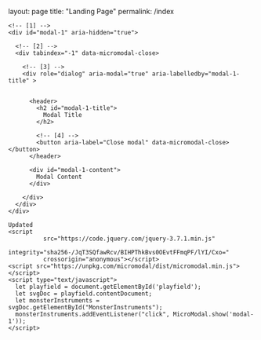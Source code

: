 layout: page
title: "Landing Page"
permalink: /index

<html>
  <head></head>
  <body>
  <object data="monsterbash.svg" type="image/svg+xml" id="playfield" width="100%" height="100%"></object>
    
    <!-- [1] -->
    <div id="modal-1" aria-hidden="true">

      <!-- [2] -->
      <div tabindex="-1" data-micromodal-close>

        <!-- [3] -->
        <div role="dialog" aria-modal="true" aria-labelledby="modal-1-title" >


          <header>
            <h2 id="modal-1-title">
              Modal Title
            </h2>

            <!-- [4] -->
            <button aria-label="Close modal" data-micromodal-close></button>
          </header>

          <div id="modal-1-content">
            Modal Content
          </div>

        </div>
      </div>
    </div>
        
    Updated
    <script
			  src="https://code.jquery.com/jquery-3.7.1.min.js"
			  integrity="sha256-/JqT3SQfawRcv/BIHPThkBvs0OEvtFFmqPF/lYI/Cxo="
			  crossorigin="anonymous"></script>
    <script src="https://unpkg.com/micromodal/dist/micromodal.min.js"></script> 
    <script type="text/javascript">
      let playfield = document.getElementById('playfield');
      let svgDoc = playfield.contentDocument;
      let monsterInstruments = svgDoc.getElementById("MonsterInstruments");
      monsterInstruments.addEventListener("click", MicroModal.show('modal-1'));
    </script>
  </body>
</html>
